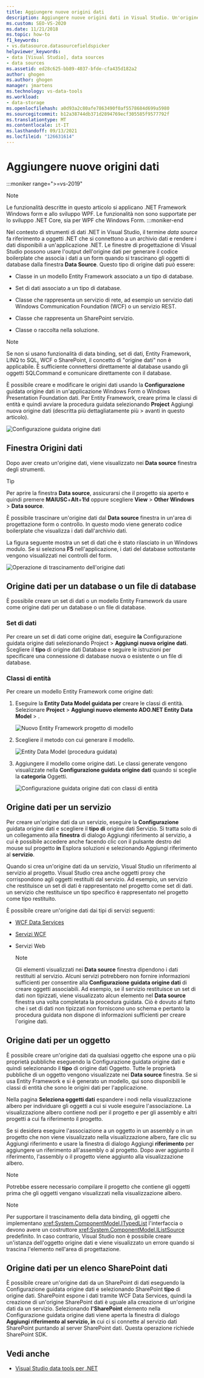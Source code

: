 ```yaml
---
title: Aggiungere nuove origini dati
description: Aggiungere nuove origini dati in Visual Studio. Un'origine dati è un oggetto .NET che si connette a un archivio dati e rende disponibili i dati a un'applicazione .NET.
ms.custom: SEO-VS-2020
ms.date: 11/21/2018
ms.topic: how-to
f1_keywords:
- vs.datasource.datasourcefieldspicker
helpviewer_keywords:
- data [Visual Studio], data sources
- data sources
ms.assetid: ed28c625-bb89-4037-bfde-cfa435d182a2
author: ghogen
ms.author: ghogen
manager: jmartens
ms.technology: vs-data-tools
ms.workload:
- data-storage
ms.openlocfilehash: a0d93a2c80afe7863490f0af5578684d699a5980
ms.sourcegitcommit: b12a38744db371d2894769ecf305585f9577792f
ms.translationtype: MT
ms.contentlocale: it-IT
ms.lasthandoff: 09/13/2021
ms.locfileid: "126631614"
---
```

# <a name="add-new-data-sources"></a>Aggiungere nuove origini dati

:::moniker range=">=vs-2019"
> [!NOTE]
> Le funzionalità descritte in questo articolo si applicano .NET Framework Windows form e allo sviluppo WPF. Le funzionalità non sono supportate per lo sviluppo .NET Core, sia per WPF che Windows Form.
:::moniker-end

Nel contesto di strumenti di dati .NET in Visual Studio, il termine *data source* fa riferimento a oggetti .NET che si connettono a un archivio dati e rendere i dati disponibili a un'applicazione .NET. Le finestre di progettazione di Visual Studio possono usare l'output dell'origine dati per generare il codice boilerplate che associa i dati a un form quando si trascinano gli oggetti di database dalla finestra **Data Source**. Questo tipo di origine dati può essere:

- Classe in un modello Entity Framework associato a un tipo di database.

- Set di dati associato a un tipo di database.

- Classe che rappresenta un servizio di rete, ad esempio un servizio dati Windows Communication Foundation (WCF) o un servizio REST.

- Classe che rappresenta un SharePoint servizio.

- Classe o raccolta nella soluzione.

> [!NOTE]
> Se non si usano funzionalità di data binding, set di dati, Entity Framework, LINQ to SQL, WCF o SharePoint, il concetto di "origine dati" non è applicabile. È sufficiente connettersi direttamente al database usando gli oggetti SQLCommand e comunicare direttamente con il database.

È possibile creare e modificare le origini dati usando la **Configurazione** guidata origine dati in un'applicazione Windows Form o Windows Presentation Foundation dati. Per Entity Framework, creare prima le classi di entità e quindi avviare la procedura guidata selezionando **Project** Aggiungi nuova origine dati (descritta più dettagliatamente più  >   avanti in questo articolo).

![Configurazione guidata origine dati](../data-tools/media/data-source-configuration-wizard.png)

## <a name="data-sources-window"></a>Finestra Origini dati

Dopo aver creato un'origine dati, viene visualizzato nei **Data source** finestra degli strumenti.

> [!TIP]
> Per aprire la finestra **Data source**, assicurarsi che il progetto sia aperto e quindi premere **MAIUSC**+**Alt**+**1!d** oppure scegliere **View** > **Other Windows** > **Data source**.

È possibile trascinare un'origine dati dal **Data source** finestra in un'area di progettazione form o controllo. In questo modo viene generato codice boilerplate che visualizza i dati dall'archivio dati.

La figura seguente mostra un set di dati che è stato rilasciato in un Windows modulo. Se si seleziona **F5** nell'applicazione, i dati del database sottostante vengono visualizzati nei controlli del form.

![Operazione di trascinamento dell'origine dati](../data-tools/media/raddata-data-source-drag-operation.png)

## <a name="data-source-for-a-database-or-a-database-file"></a>Origine dati per un database o un file di database

È possibile creare un set di dati o un modello Entity Framework da usare come origine dati per un database o un file di database.

### <a name="dataset"></a>Set di dati

Per creare un set di dati come origine dati, eseguire **la** Configurazione guidata origine dati selezionando Project   >  **Aggiungi nuova origine dati**. Scegliere il **tipo** di origine dati Database e seguire le istruzioni per specificare una connessione di database nuova o esistente o un file di database.

### <a name="entity-classes"></a>Classi di entità

Per creare un modello Entity Framework come origine dati:

1. Eseguire la **Entity Data Model guidata per** creare le classi di entità. Selezionare **Project**  >  **Aggiungi nuovo elemento ADO.NET Entity Data Model**  >  .

   ![Nuovo Entity Framework progetto di modello](../data-tools/media/raddata-new-entity-framework-model-project-item.png)

1. Scegliere il metodo con cui generare il modello.

   ![Entity Data Model (procedura guidata)](../data-tools/media/raddata-entity-data-model-wizard.png)

1. Aggiungere il modello come origine dati. Le classi generate vengono visualizzate nella **Configurazione guidata origine dati** quando si sceglie la **categoria** Oggetti.

   ![Configurazione guidata origine dati con classi di entità](../data-tools/media/raddata-data-source-configuration-wizard-with-entity-classes.png)

## <a name="data-source-for-a-service"></a>Origine dati per un servizio

Per creare un'origine dati da un servizio, eseguire la **Configurazione** guidata origine dati e scegliere il **tipo di** origine dati Servizio. Si tratta solo di un collegamento alla **finestra** di dialogo Aggiungi riferimento al servizio, a cui è possibile accedere anche facendo clic con il pulsante destro del mouse sul progetto **in** Esplora soluzioni e selezionando Aggiungi riferimento al **servizio**.

Quando si crea un'origine dati da un servizio, Visual Studio un riferimento al servizio al progetto. Visual Studio crea anche oggetti proxy che corrispondono agli oggetti restituiti dal servizio. Ad esempio, un servizio che restituisce un set di dati è rappresentato nel progetto come set di dati. un servizio che restituisce un tipo specifico è rappresentato nel progetto come tipo restituito.

È possibile creare un'origine dati dai tipi di servizi seguenti:

- [WCF Data Services](/dotnet/framework/data/wcf/wcf-data-services-overview)

- [Servizi WCF](../data-tools/windows-communication-foundation-services-and-wcf-data-services-in-visual-studio.md)

- Servizi Web

    > [!NOTE]
    > Gli elementi visualizzati nei **Data source** finestra dipendono i dati restituiti al servizio. Alcuni servizi potrebbero non fornire informazioni sufficienti per consentire alla **Configurazione guidata origine dati** di creare oggetti associabili. Ad esempio, se il servizio restituisce un set di dati non tipizzati, viene visualizzato alcun elemento nel **Data source** finestra una volta completata la procedura guidata. Ciò è dovuto al fatto che i set di dati non tipizzati non forniscono uno schema e pertanto la procedura guidata non dispone di informazioni sufficienti per creare l'origine dati.

## <a name="data-source-for-an-object"></a>Origine dati per un oggetto

È possibile creare un'origine dati da qualsiasi oggetto che  espone una o più proprietà pubbliche eseguendo la Configurazione guidata origine dati e quindi selezionando il **tipo** di origine dati Oggetto. Tutte le proprietà pubbliche di un oggetto vengono visualizzate nei **Data source** finestra. Se si usa Entity Framework e si è generato un modello, qui sono disponibili le classi di entità che sono le origini dati per l'applicazione.

Nella pagina **Seleziona oggetti dati** espandere i nodi nella visualizzazione albero per individuare gli oggetti a cui si vuole eseguire l'associazione. La visualizzazione albero contiene nodi per il progetto e per gli assembly e altri progetti a cui fa riferimento il progetto.

Se si desidera eseguire l'associazione a un oggetto in un assembly  o in un progetto che non viene visualizzato nella visualizzazione albero, fare clic su Aggiungi riferimento e usare la finestra di dialogo Aggiungi **riferimento** per aggiungere un riferimento all'assembly o al progetto. Dopo aver aggiunto il riferimento, l'assembly o il progetto viene aggiunto alla visualizzazione albero.

> [!NOTE]
> Potrebbe essere necessario compilare il progetto che contiene gli oggetti prima che gli oggetti vengano visualizzati nella visualizzazione albero.

> [!NOTE]
> Per supportare il trascinamento della data binding, gli oggetti che implementano <xref:System.ComponentModel.ITypedList> l'interfaccia o devono avere un costruttore <xref:System.ComponentModel.IListSource> predefinito. In caso contrario, Visual Studio non è possibile creare un'istanza dell'oggetto origine dati e viene visualizzato un errore quando si trascina l'elemento nell'area di progettazione.

## <a name="data-source-for-a-sharepoint-list"></a>Origine dati per un elenco SharePoint dati

È possibile creare un'origine dati da un  SharePoint di dati eseguendo la Configurazione guidata origine dati e selezionando SharePoint **tipo** di origine dati. SharePoint espone i dati tramite WCF Data Services, quindi la creazione di un'origine SharePoint dati è uguale alla creazione di un'origine dati da un servizio. Selezionando **l'SharePoint** elemento nella  Configurazione guidata origine dati viene aperta la finestra di dialogo **Aggiungi riferimento al servizio, in** cui ci si connette al servizio dati SharePoint puntando al server SharePoint dati. Questa operazione richiede SharePoint SDK.

## <a name="see-also"></a>Vedi anche

- [Visual Studio data tools per .NET](../data-tools/visual-studio-data-tools-for-dotnet.md)
